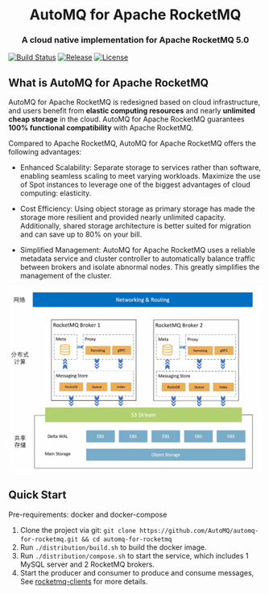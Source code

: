 <h1 align="center">
AutoMQ for Apache RocketMQ
</h1>
<h3 align="center">
    A cloud native implementation for Apache RocketMQ 5.0
</h3>

[![Build Status][maven-build-image]][maven-build-url]
[![Release][release-image]][release-url]
[![License][license-image]][license-url]

## What is AutoMQ for Apache RocketMQ

AutoMQ for Apache RocketMQ is redesigned based on cloud infrastructure, and users benefit from **elastic computing
resources** and nearly **unlimited cheap storage** in the cloud. AutoMQ for Apache RocketMQ guarantees **100% functional
compatibility** with Apache RocketMQ.

Compared to Apache RocketMQ, AutoMQ for Apache RocketMQ offers the following advantages:

- Enhanced Scalability: Separate storage to services rather than software, enabling seamless scaling to meet varying
  workloads. Maximize the use of Spot instances to leverage one of the biggest advantages of cloud computing:
  elasticity.

- Cost Efficiency: Using object storage as primary storage has made the storage more resilient and provided nearly
  unlimited capacity. Additionally, shared storage architecture is better suited for migration and can save up to 80% on
  your bill.

- Simplified Management: AutoMQ for Apache RocketMQ uses a reliable metadata service and cluster controller to
  automatically balance traffic between brokers and isolate abnormal nodes. This greatly simplifies the management of
  the cluster.

<img src="architecture.webp" style="width:800px;display:block;margin:0 auto;">

## Quick Start

Pre-requirements: docker and docker-compose

1. Clone the project via git: `git clone https://github.com/AutoMQ/automq-for-rocketmq.git && cd automq-for-rocketmq`
2. Run `./distribution/build.sh` to build the docker image.
3. Run `./distribution/compose.sh` to start the service, which includes 1 MySQL server and 2 RocketMQ brokers.
4. Start the producer and consumer to produce and consume messages,
   See [rocketmq-clients](https://github.com/apache/rocketmq-clients) for more details.

[maven-build-image]: https://github.com/AutoMQ/automq-for-rocketmq/actions/workflows/build-ci.yml/badge.svg

[maven-build-url]: https://github.com/AutoMQ/automq-for-rocketmq/actions/workflows/build-ci.yml

[release-image]: https://img.shields.io/badge/release-download-orange.svg

[release-url]: https://github.com/AutoMQ/automq-for-rocketmq/releases

[license-image]: https://img.shields.io/badge/license-Apache%202-4EB1BA.svg

[license-url]: https://www.apache.org/licenses/LICENSE-2.0.html

